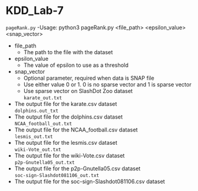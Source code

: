 # KDD_Lab-7
`pageRank.py`
-Usage: python3 pageRank.py <file_path> <epsilon_value> <snap_vector>
 * file_path
     * The path to the file with the dataset
 * epsilon_value 
     * The value of epsilon to use as a threshold
 * snap_vector
     * Optional parameter, required when data is SNAP file
     * Use either value 0 or 1. 0 is no sparse vector and 1 is sparse vector	
	* Use sparse vector on SlashDot Zoo dataset
<br>`karate_out.txt`
* The output file for the karate.csv dataset
<br>`dolphins.out_txt`
* The output file for the dolphins.csv dataset
<br>`NCAA_football_out.txt`
* The output file for the NCAA_football.csv dataset
<br>`lesmis_out.txt`
* The output file for the lesmis.csv dataset
<br>`wiki-Vote_out.txt`
* The output file for the wiki-Vote.csv dataset
<br>`p2p-Gnutella05_out.txt`
* The output file for the p2p-Gnutella05.csv dataset
<br>`soc-sign-Slashdot081106_out.txt`
* The output file for the soc-sign-Slashdot081106.csv dataset
